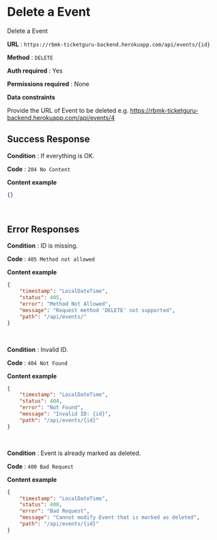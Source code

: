 # Delete a Event

Delete a Event

**URL** : `https://rbmk-ticketguru-backend.herokuapp.com/api/events/{id}`

**Method** : `DELETE`

**Auth required** : Yes

**Permissions required** : None

**Data constraints**

Provide the URL of Event to be deleted e.g. https://rbmk-ticketguru-backend.herokuapp.com/api/events/4

## Success Response

**Condition** : If everything is OK.

**Code** : `204 No Content`

**Content example**

```json
{}
```
</br>

## Error Responses

**Condition** : ID is missing.

**Code** : `405 Method not allowed`

**Content example**

```json
{
    "timestamp": "LocalDateTime",
    "status": 405,
    "error": "Method Not Allowed",
    "message": "Request method 'DELETE' not supported",
    "path": "/api/events/"
}
```
</br>

**Condition** : Invalid ID.

**Code** : `404 Not Found`

**Content example**

```json
{
    "timestamp": "LocalDateTime",
    "status": 404,
    "error": "Not Found",
    "message": "Invalid ID: {id}",
    "path": "/api/events/{id}"
}
```
</br>

**Condition** : Event is already marked as deleted.

**Code** : `400 Bad Request`

**Content example**

```json
{
    "timestamp": "LocalDateTime",
    "status": 400,
    "error": "Bad Request",
    "message": "Cannot modify Event that is marked as deleted",
    "path": "/api/events/{id}"
}
```